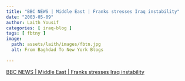 ```yaml
---
title: "BBC NEWS | Middle East | Franks stresses Iraq instability"
date: "2003-05-09"
author: Laith Yousif
categories: [ iraq-blog ]
tags: [ fbtny ]
image:
  path: assets/laith/images/fbtn.jpg
  alt: From Baghdad To New York Blogs
  
---
```


[BBC NEWS | Middle East | Franks stresses Iraq instability](https://news.bbc.co.uk/2/hi/middle_east/3012879.stm)
